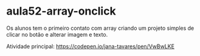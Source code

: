 # aula52-array-onclick
Os alunos tem o primeiro contato com array criando um projeto simples de clicar no botão e alterar imagem e texto.

Atividade principal: https://codepen.io/jana-tavares/pen/VwBwLKE

